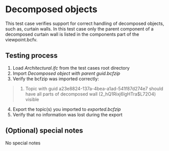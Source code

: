 # Decomposed objects

This test case verifies support for correct handling of decomposed objects, such as, curtain walls. In this test case only the parent component of a decomposed curtain wall is listed in the components part of the viewpoint.bcfv. 

## Testing process

1. Load _Architectural.ifc_ from the test cases root directory
2. Import _Decomposed object with parent guid.bcfzip_
3. Verify the bcfzip was imported correctly:

> 1. Topic with guid a23e8824-137a-4bea-a1ad-541f87d274e7 should have all parts of decomposed wall (2_hQ1Rixj6lgHTra$L72O4) visible 

4. Export the topic(s) you imported to _exported.bcfzip_
5. Verify that no information was lost during the export

## (Optional) special notes

No special notes 

